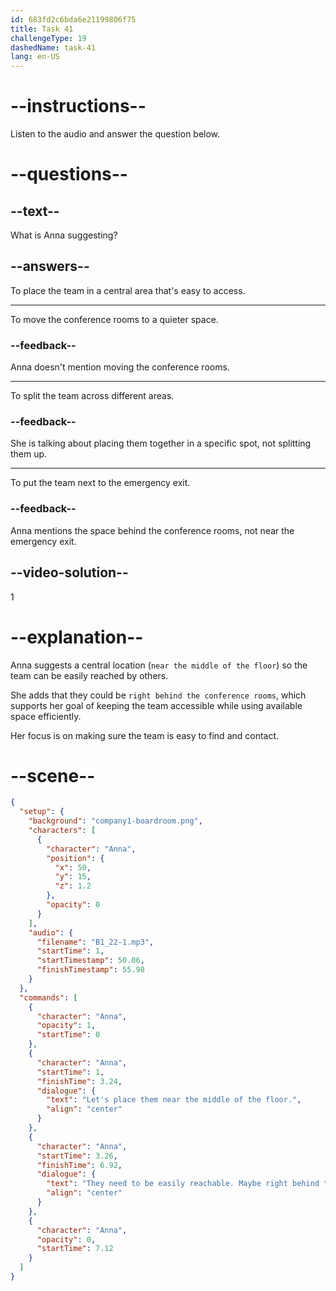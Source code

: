 ```yaml
---
id: 683fd2c6bda6e21199806f75
title: Task 41
challengeType: 19
dashedName: task-41
lang: en-US
---
```


<!-- (Audio) Anna: Let's place them near the middle of the floor. They need to be easily reachable. Maybe right behind the conference rooms? -->

# --instructions--

Listen to the audio and answer the question below.

# --questions--

## --text--

What is Anna suggesting?

## --answers--

To place the team in a central area that's easy to access.

---

To move the conference rooms to a quieter space.

### --feedback--

Anna doesn't mention moving the conference rooms.

---

To split the team across different areas.

### --feedback--

She is talking about placing them together in a specific spot, not splitting them up.

---

To put the team next to the emergency exit.

### --feedback--

Anna mentions the space behind the conference rooms, not near the emergency exit.

## --video-solution--

1

# --explanation--

Anna suggests a central location (`near the middle of the floor`) so the team can be easily reached by others.

She adds that they could be `right behind the conference rooms`, which supports her goal of keeping the team accessible while using available space efficiently.

Her focus is on making sure the team is easy to find and contact.

# --scene--

```json
{
  "setup": {
    "background": "company1-boardroom.png",
    "characters": [
      {
        "character": "Anna",
        "position": {
          "x": 50,
          "y": 15,
          "z": 1.2
        },
        "opacity": 0
      }
    ],
    "audio": {
      "filename": "B1_22-1.mp3",
      "startTime": 1,
      "startTimestamp": 50.06,
      "finishTimestamp": 55.98
    }
  },
  "commands": [
    {
      "character": "Anna",
      "opacity": 1,
      "startTime": 0
    },
    {
      "character": "Anna",
      "startTime": 1,
      "finishTime": 3.24,
      "dialogue": {
        "text": "Let's place them near the middle of the floor.",
        "align": "center"
      }
    },
    {
      "character": "Anna",
      "startTime": 3.26,
      "finishTime": 6.92,
      "dialogue": {
        "text": "They need to be easily reachable. Maybe right behind the conference rooms?",
        "align": "center"
      }
    },
    {
      "character": "Anna",
      "opacity": 0,
      "startTime": 7.12
    }
  ]
}
```
